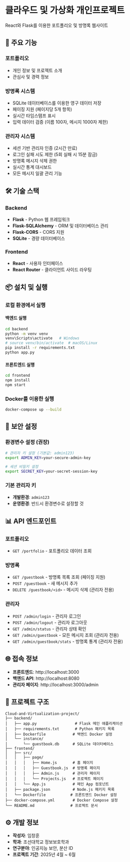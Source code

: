 # 클라우드 및 가상화 개인프로젝트
React와 Flask를 이용한 포트폴리오 및 방명록 웹사이트

## 🚀 주요 기능

### 포트폴리오
- 개인 정보 및 프로젝트 소개
- 관심사 및 경력 정보

### 방명록 시스템
- SQLite 데이터베이스를 이용한 영구 데이터 저장
- 페이징 지원 (페이지당 5개 항목)
- 실시간 타임스탬프 표시
- 입력 데이터 검증 (이름 100자, 메시지 1000자 제한)

### 관리자 시스템
- 세션 기반 관리자 인증 (2시간 만료)
- 로그인 실패 시도 제한 (5회 실패 시 15분 잠금)
- 방명록 메시지 삭제 권한
- 실시간 통계 대시보드
- 모든 메시지 일괄 관리 기능

## 🛠️ 기술 스택

### Backend
- **Flask** - Python 웹 프레임워크
- **Flask-SQLAlchemy** - ORM 및 데이터베이스 관리
- **Flask-CORS** - CORS 지원
- **SQLite** - 경량 데이터베이스

### Frontend
- **React** - 사용자 인터페이스
- **React Router** - 클라이언트 사이드 라우팅

## 📦 설치 및 실행

### 로컬 환경에서 실행

#### 백엔드 실행
```bash
cd backend
python -m venv venv
venv\Scripts\activate   # Windows
# source venv/bin/activate  # macOS/Linux
pip install -r requirements.txt
python app.py
```

#### 프론트엔드 실행
```bash
cd frontend
npm install
npm start
```

### Docker를 이용한 실행
```bash
docker-compose up --build
```

## 🔐 보안 설정

### 환경변수 설정 (권장)
```bash
# 관리자 키 설정 (기본값: admin123)
export ADMIN_KEY=your-secure-admin-key

# 세션 비밀키 설정
export SECRET_KEY=your-secret-session-key
```

### 기본 관리자 키
- **개발환경**: `admin123`
- **운영환경**: 반드시 환경변수로 설정할 것

## 📊 API 엔드포인트

### 포트폴리오
- `GET /portfolio` - 포트폴리오 데이터 조회

### 방명록
- `GET /guestbook` - 방명록 목록 조회 (페이징 지원)
- `POST /guestbook` - 새 메시지 추가
- `DELETE /guestbook/<id>` - 메시지 삭제 (관리자 전용)

### 관리자
- `POST /admin/login` - 관리자 로그인
- `POST /admin/logout` - 관리자 로그아웃
- `GET /admin/status` - 관리자 상태 확인
- `GET /admin/guestbook` - 모든 메시지 조회 (관리자 전용)
- `GET /admin/guestbook/stats` - 방명록 통계 (관리자 전용)

## 🌐 접속 정보
- **프론트엔드**: http://localhost:3000
- **백엔드 API**: http://localhost:8080
- **관리자 페이지**: http://localhost:3000/admin

## 📁 프로젝트 구조
```
Cloud-and-Virtualization-project/
├── backend/
│   ├── app.py                 # Flask 메인 애플리케이션
│   ├── requirements.txt       # Python 패키지 목록
│   ├── Dockerfile            # 백엔드 Docker 설정
│   └── instance/
│       └── guestbook.db      # SQLite 데이터베이스
├── frontend/
│   ├── src/
│   │   ├── page/
│   │   │   ├── Home.js       # 홈 페이지
│   │   │   ├── Guestbook.js  # 방명록 페이지
│   │   │   ├── Admin.js      # 관리자 페이지
│   │   │   └── Projects.js   # 프로젝트 페이지
│   │   └── App.js            # 메인 App 컴포넌트
│   ├── package.json          # Node.js 패키지 목록
│   └── Dockerfile           # 프론트엔드 Docker 설정
├── docker-compose.yml        # Docker Compose 설정
└── README.md                # 프로젝트 문서
```

## ⚙️ 개발 정보
- **작성자**: 임창훈
- **학과**: 조선대학교 정보보호학과
- **연구분야**: 인공지능 보안, 분산 ID
- **프로젝트 기간**: 2025년 4월 ~ 6월